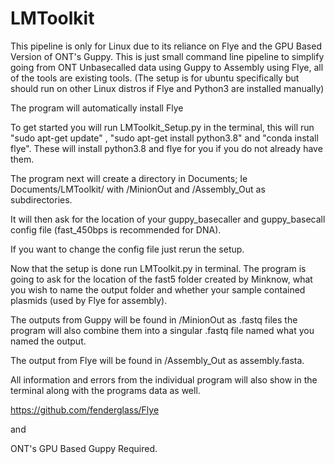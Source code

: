 # LMToolkit
This pipeline is only for Linux due to its reliance on Flye and the GPU Based Version of ONT's Guppy.
This is just small command line pipeline to simplify going from ONT Unbasecalled data using Guppy to Assembly using Flye, all of the tools are existing tools.
(The setup is for ubuntu specifically but should run on other Linux distros if Flye and Python3 are installed manually) 

The program will automatically install Flye

To get started you will run LMToolkit_Setup.py in the terminal, this will run  "sudo apt-get update" , "sudo apt-get install python3.8" and "conda install flye". These will install python3.8 and flye for you if you do not already have them. 

The program next will create a directory in Documents; Ie Documents/LMToolkit/ with /MinionOut and /Assembly_Out as subdirectories.

It will then ask for the location of your guppy_basecaller and guppy_basecall config file (fast_450bps is recommended for DNA). 

If you want to change the config file just rerun the setup.

Now that the setup is done run LMToolkit.py in terminal.
The program is going to ask for the location of the fast5 folder created by Minknow, what you wish to name the output folder and whether your sample contained plasmids (used by Flye for assembly). 

The outputs from Guppy will be found in /MinionOut as .fastq files the program will also combine them into a singular .fastq file named what you named the output.

The output from Flye will be found in /Assembly_Out as assembly.fasta. 

All information and errors from the individual program will also show in the terminal along with the programs data as well.




https://github.com/fenderglass/Flye

and

ONT's GPU Based Guppy Required. 

